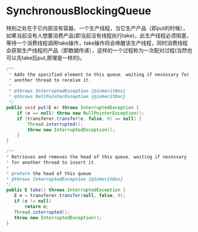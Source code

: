 # SynchronousBlockingQueue


特别之处在于它内部没有容器，一个生产线程，当它生产产品（即put的时候），如果当前没有人想要消费产品(即当前没有线程执行take)，此生产线程必须阻塞，等待一个消费线程调用take操作，take操作将会唤醒该生产线程，同时消费线程会获取生产线程的产品（即数据传递），这样的一个过程称为一次配对过程(当然也可以先take后put,原理是一样的)。
```Java
/**
 * Adds the specified element to this queue, waiting if necessary for
 * another thread to receive it.
 *
 * @throws InterruptedException {@inheritDoc}
 * @throws NullPointerException {@inheritDoc}
 */
public void put(E e) throws InterruptedException {
    if (e == null) throw new NullPointerException();
    if (transferer.transfer(e, false, 0) == null) {
        Thread.interrupted();
        throw new InterruptedException();
    }
}

/**
* Retrieves and removes the head of this queue, waiting if necessary
* for another thread to insert it.
*
* @return the head of this queue
* @throws InterruptedException {@inheritDoc}
*/
public E take() throws InterruptedException {
   E e = transferer.transfer(null, false, 0);
   if (e != null)
       return e;
   Thread.interrupted();
   throw new InterruptedException();
}
```
